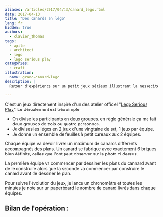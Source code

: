 ```yaml
---
aliases: /articles/2017/04/13/canard_lego.html
date: 2017-04-13
title: "Des canards en légo"
lang: fr
hidden: true
authors:
  - clavier_thomas
tags:
  - agile
  - architect
  - lego
  - lego serious play
categories:
  - craft
illustration:
  name: grand-canard-lego
description: |
  Retour d'expérience sur un petit jeux sérieux illustrant la nessecité de bien ordonner manipulation et modélisation, conception et réalisation.

---
```


C'est un jeux directement inspiré d'un des atelier officiel "[Lego Serious Play](https://www.lego.com/en-us/seriousplay)". Le déroulement est très simple :

- On divise les participants en deux groupes, en règle générale ça me fait deux groupes de trois ou quatre personnes.
- Je divises les légos en 2 jeux d'une vingtaine de set, 1 jeux par équipe.
- Je donne un ensemble de feuilles à petit careaux aux 2 équipes.

Chaque équipe va devoir livrer un maximum de canards différents accompagnés des plans. Un canard se fabrique avec exactement 6 briques bien définits, celles que l'ont peut observer sur la photo ci dessus.

La première équipe va commencer par dessiner les plans du cannard avant de le construire alors que la seconde va commencer par construire le canard avant de dessiner le plan.

Pour suivre l'évolution du jeux, je lance un chronomètre et toutes les minutes je note sur un paperboard le nombre de canard livrés dans chaque équipes.

Bilan de l'opération :
-




[Stop Starting, Start Finishing!]: /books/stop_starting_start_finishing-roock_arne

